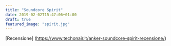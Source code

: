 ```yaml
---
title: "Soundcore Spirit"
date: 2019-02-02T15:47:06+01:00
draft: true
featured_image: "spirit.jpg"
---
```


[Recensione] (https://www.techonair.it/anker-soundcore-spirit-recensione/)